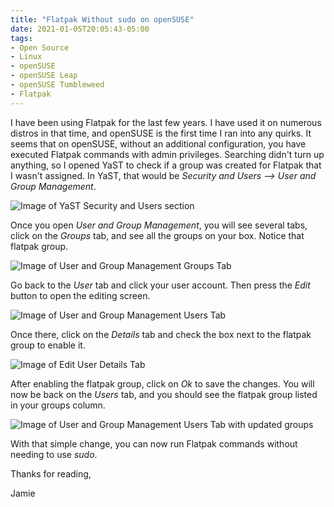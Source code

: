 ```yaml
---
title: "Flatpak Without sudo on openSUSE"
date: 2021-01-05T20:05:43-05:00
tags:
- Open Source
- Linux
- openSUSE
- openSUSE Leap
- openSUSE Tumbleweed
- Flatpak
---
```


I have been using Flatpak for the last few years. I have used it on numerous distros in that time, and openSUSE is the first time I ran into any quirks. It seems that on openSUSE, without an additional configuration, you have executed Flatpak commands with admin privileges. Searching didn't turn up anything, so I opened YaST to check if a group was created for Flatpak that I wasn't assigned. In YaST, that would be *Security and Users --> User and Group Management*.

![Image of YaST Security and Users section](/images/opensuse-flatpak/yast-user-groups.png)

Once you open *User and Group Management*, you will see several tabs, click on the *Groups* tab, and see all the groups on your box. Notice that flatpak group.

![Image of User and Group Management Groups Tab](/images/opensuse-flatpak/flatpak-group.png)

Go back to the *User* tab and click your user account. Then press the *Edit* button to open the editing screen.

![Image of User and Group Management Users Tab](/images/opensuse-flatpak/edit-user.png)

Once there, click on the *Details* tab and check the box next to the flatpak group to enable it.

![Image of Edit User Details Tab](/images/opensuse-flatpak/add-flatpak-group-user.png)

After enabling the flatpak group, click on *Ok* to save the changes. You will now be back on the *Users* tab, and you should see the flatpak group listed in your groups column.

![Image of User and Group Management Users Tab with updated groups](/images/opensuse-flatpak/group-added.png)

With that simple change, you can now run Flatpak commands without needing to use *sudo*.

Thanks for reading,

Jamie
